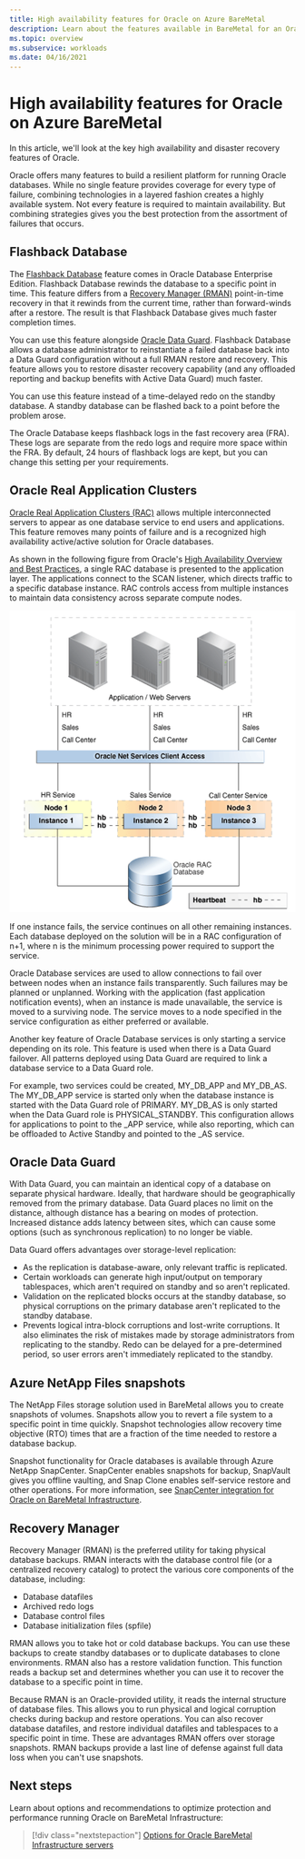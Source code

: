 ```yaml
---
title: High availability features for Oracle on Azure BareMetal
description: Learn about the features available in BareMetal for an Oracle database. 
ms.topic: overview
ms.subservice: workloads
ms.date: 04/16/2021
---
```


# High availability features for Oracle on Azure BareMetal

In this article, we'll look at the key high availability and disaster recovery features of Oracle.

Oracle offers many features to build a resilient platform for running Oracle databases. While no single feature provides coverage for every type of failure, combining technologies in a layered fashion creates a highly available system. Not every feature is required to maintain availability. But combining strategies gives you the best protection from the assortment of failures that occurs. 

## Flashback Database

The [Flashback Database](https://docs.oracle.com/en/database/oracle/oracle-database/21/rcmrf/FLASHBACK-DATABASE.html#GUID-584AC79A-40C5-45CA-8C63-DED3BE3A4511) feature comes in Oracle Database Enterprise Edition. Flashback Database rewinds the database to a specific point in time. This feature differs from a [Recovery Manager (RMAN)](https://docs.oracle.com/en/cloud/paas/db-backup-cloud/csdbb/performing-general-restore-and-recovery-operations.html) point-in-time recovery in that it rewinds from the current time, rather than forward-winds after a restore. The result is that Flashback Database gives much faster completion times.
 
You can use this feature alongside [Oracle Data Guard](https://docs.oracle.com/en/database/oracle/oracle-database/19/sbydb/preface.html#GUID-B6209E95-9DA8-4D37-9BAD-3F000C7E3590). Flashback Database allows a database administrator to reinstantiate a failed database back into a Data Guard configuration without a full RMAN restore and recovery. This feature allows you to restore disaster recovery capability (and any offloaded reporting and backup benefits with Active Data Guard) much faster.
 
You can use this feature instead of a time-delayed redo on the standby database. A standby database can be flashed back to a point before the problem arose.
 
The Oracle Database keeps flashback logs in the fast recovery area (FRA). These logs are separate from the redo logs and require more space within the FRA. By default, 24 hours of flashback logs are kept, but you can change this setting per your requirements.

## Oracle Real Application Clusters

[Oracle Real Application Clusters (RAC)](https://docs.oracle.com/en/database/oracle/oracle-database/19/racad/introduction-to-oracle-rac.html#GUID-5A1B02A2-A327-42DD-A1AD-20610B2A9D92) allows multiple interconnected servers to appear as one database service to end users and applications. This feature removes many points of failure and is a recognized high availability active/active solution for Oracle databases.

As shown in the following figure from Oracle's [High Availability Overview and Best Practices](https://docs.oracle.com/en/database/oracle/oracle-database/19/haovw/ha-features.html), a single RAC database is presented to the application layer. The applications connect to the SCAN listener, which directs traffic to a specific database instance. RAC controls access from multiple instances to maintain data consistency across separate compute nodes.

![Diagram showing an overview of the architecture of Oracle RAC.](media/oracle-high-availability/oracle-real-application-clusters.png)

If one instance fails, the service continues on all other remaining instances. Each database deployed on the solution will be in a RAC configuration of n+1, where n is the minimum processing power required to support the service.

Oracle Database services are used to allow connections to fail over between nodes when an instance fails transparently. Such failures may be planned or unplanned. Working with the application (fast application notification events), when an instance is made unavailable, the service is moved to a surviving node. The service moves to a node specified in the service configuration as either preferred or available.

Another key feature of Oracle Database services is only starting a service depending on its role. This feature is used when there is a Data Guard failover. All patterns deployed using Data Guard are required to link a database service to a Data Guard role.

For example, two services could be created, MY\_DB\_APP and MY\_DB\_AS. The MY\_DB\_APP service is started only when the database instance is started with the Data Guard role of PRIMARY. MY\_DB\_AS is only started when the Data Guard role is PHYSICAL\_STANDBY. This configuration allows for applications to point to the \_APP service, while also reporting, which can be offloaded to Active Standby and pointed to the \_AS service.

## Oracle Data Guard

With Data Guard, you can maintain an identical copy of a database on separate physical hardware. Ideally, that hardware should be geographically removed from the primary database. Data Guard places no limit on the distance, although distance has a bearing on modes of protection. Increased distance adds latency between sites, which can cause some options (such as synchronous replication) to no longer be viable.

Data Guard offers advantages over storage-level replication:

- As the replication is database-aware, only relevant traffic is replicated.
- Certain workloads can generate high input/output on temporary tablespaces, which aren't required on standby and so aren't replicated.
- Validation on the replicated blocks occurs at the standby database, so physical corruptions on the primary database aren't replicated to the standby database.
- Prevents logical intra-block corruptions and lost-write corruptions. It also eliminates the risk of mistakes made by storage administrators from replicating to the standby.
Redo can be delayed for a pre-determined period, so user errors aren't immediately replicated to the standby.

## Azure NetApp Files snapshots

The NetApp Files storage solution used in BareMetal allows you to create snapshots of volumes. Snapshots allow you to revert a file system to a specific point in time quickly. Snapshot technologies allow recovery time objective (RTO) times that are a fraction of the time needed to restore a database backup.

Snapshot functionality for Oracle databases is available through Azure NetApp SnapCenter. SnapCenter enables snapshots for backup, SnapVault gives you offline vaulting, and Snap Clone enables self-service restore and other operations. For more information, see [SnapCenter integration for Oracle on BareMetal Infrastructure](netapp-snapcenter-integration-oracle-baremetal.md).

## Recovery Manager

Recovery Manager (RMAN) is the preferred utility for taking physical database backups. RMAN interacts with the database control file (or a centralized recovery catalog) to protect the various core components of the database, including:

- Database datafiles
- Archived redo logs
- Database control files
- Database initialization files (spfile)

RMAN allows you to take hot or cold database backups. You can use these backups to create standby databases or to duplicate databases to clone environments. RMAN also has a restore validation function. This function reads a backup set and determines whether you can use it to recover the database to a specific point in time.

Because RMAN is an Oracle-provided utility, it reads the internal structure of database files. This allows you to run physical and logical corruption checks during backup and restore operations. You can also recover database datafiles, and restore individual datafiles and tablespaces to a specific point in time. These are advantages RMAN offers over storage snapshots. RMAN backups provide a last line of defense against full data loss when you can't use snapshots.

## Next steps

Learn about options and recommendations to optimize protection and performance running Oracle on BareMetal Infrastructure:

> [!div class="nextstepaction"]
> [Options for Oracle BareMetal Infrastructure servers](options-considerations-high-availability.md)
